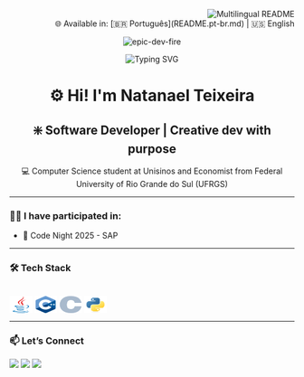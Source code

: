 <p align="right">
    <img src="https://img.shields.io/badge/README-Multilingual-blueviolet?style=for-the-badge&logo=github" alt="Multilingual README" />
  <br>
  🌐 Available in: [🇧🇷 Português](README.pt-br.md) | 🇺🇸 English
</p>

<p align="center">
  <img src="https://media.giphy.com/media/L8K62iTDkzGX6/giphy.gif" width="300" alt="epic-dev-fire" />
</p>

<p align="center">
  <img src="https://readme-typing-svg.herokuapp.com?font=Fira+Code&pause=1000&width=500&lines=🔥+Building+inspiring+systems...;🚀+Leading+purpose-driven+projects;🔐+Intern+at+Federal+Police+of+Brazil;💡+Co-founder+of+a+tech+startup!" alt="Typing SVG" />
</p>

<h1 align="center">⚙️ Hi! I'm Natanael Teixeira</h1>
<h2 align="center">❇️ Software Developer | Creative dev with purpose</h2>

<p align="center">
💻 Computer Science student at Unisinos and Economist from Federal University of Rio Grande do Sul (UFRGS)<br>
</p>

---

### 🫶🏻 I have participated in:
- 🛜 Code Night 2025 - SAP

---
### 🛠️ Tech Stack

<div style="display: inline_block"><br>
  <img align="center" alt="Nata-Java" height="30" width="40" src="https://raw.githubusercontent.com/devicons/devicon/master/icons/java/java-original.svg">
  <img align="center" alt="Nata-Cpp" height="30" width="40" src="https://raw.githubusercontent.com/devicons/devicon/master/icons/cplusplus/cplusplus-original.svg">
  <img align="center" alt="Nata-C" height="30" width="40" src="https://raw.githubusercontent.com/devicons/devicon/master/icons/c/c-original.svg">
  <img align="center" alt="Nata-Python" height="30" width="40" src="https://raw.githubusercontent.com/devicons/devicon/master/icons/python/python-original.svg">
</div>


---

### 📫 Let’s Connect

<div> 
  <a href="https://instagram.com/natateixeira_" target="_blank"><img src="https://img.shields.io/badge/-Instagram-%23E4405F?style=for-the-badge&logo=instagram&logoColor=white"></a>
  <a href="https://discord.gg/natateixeira" target="_blank"><img src="https://img.shields.io/badge/Discord-7289DA?style=for-the-badge&logo=discord&logoColor=white"></a> 
  <a href="https://www.linkedin.com/in/natanael-teixeira-972b641a4/" target="_blank"><img src="https://img.shields.io/badge/-LinkedIn-%230077B5?style=for-the-badge&logo=linkedin&logoColor=white"></a> 
</div>


